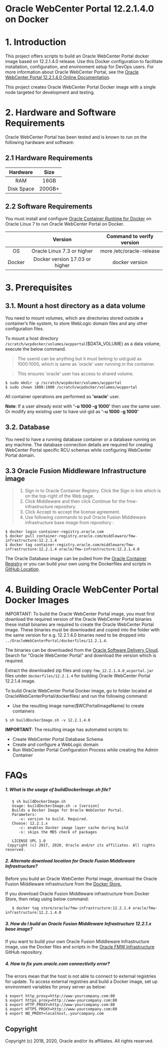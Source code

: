 # Oracle WebCenter Portal 12.2.1.4.0 on Docker


# 1. Introduction
This project offers scripts to build an Oracle WebCenter Portal docker image based on 12.2.1.4.0 release. Use this Docker configuration to facilitate installation, configuration, and environment setup for DevOps users. For more information about Oracle WebCenter Portal, see the [Oracle WebCenter Portal 12.2.1.4.0 Online Documentation](https://docs.oracle.com/en/middleware/webcenter/portal/12.2.1.4/index.html).

This project creates Oracle WebCenter Portal Docker image with a single node targeted for development and testing.

# 2. Hardware and Software Requirements
Oracle WebCenter Portal has been tested and is known to run on the following hardware and software:

## 2.1 Hardware Requirements

| Hardware  | Size  |
| :-------: | :---: |
| RAM       | 16GB  |
| Disk Space| 200GB+|

## 2.2 Software Requirements

You must install and configure [Oracle Container Runtime for Docker](https://docs.oracle.com/cd/E52668_01/E87205/html/index.html) on Oracle Linux 7 to run Oracle WebCenter Portal on Docker.

|       | Version                        | Command to verify version |
| :---: | :----------------------------: | :-----------------------: |
| OS    | Oracle Linux 7.3 or higher     | more /etc/oracle-release  |
| Docker| Docker version 17.03 or higher | docker version           |

# 3. Prerequisites
## 3.1. Mount a host directory as a data volume

You need to mount volumes, which are directories stored outside a container’s file system, to store WebLogic domain files and any other configuration files.

To mount a host directory `/scratch/wcpdocker/volumes/wcpportal`($DATA_VOLUME) as a data volume, execute the below command.

> The userid can be anything but it must belong to uid:guid as 1000:1000, which is same as 'oracle' user running in the container.

> This ensures 'oracle' user has access to shared volume.

```
$ sudo mkdir -p /scratch/wcpdocker/volumes/wcpportal
$ sudo chown 1000:1000 /scratch/wcpdocker/volumes/wcpportal
```

All container operations are performed as **'oracle'** user.

**Note**: If a user already exist with **'-u 1000 -g 1000'** then use the same user. Or modify any existing user to have uid-gid as **'-u 1000 -g 1000'**

## 3.2. Database
You need to have a running database container or a database running on any machine. 
The database connection details are required for creating WebCenter Portal specific RCU schemas while configuring WebCenter Portal domain. 

## 3.3 Oracle Fusion Middleware Infrastructure image
>1. Sign in to Oracle Container Registry. Click the Sign in link which is on the top-right of the Web page.
> 2. Click Middleware and then click Continue for the fmw-infrastructure repository.
> 3. Click Accept to accept the license agreement.
> 4. Use following commands to pull Oracle Fusion Middleware infrastructure base image from repository :
```
$ docker login container-registry.oracle.com
$ docker pull container-registry.oracle.com/middleware/fmw-infrastructure:12.2.1.4
$ docker tag container-registry.oracle.com/middleware/fmw-infrastructure:12.2.1.4 oracle/fmw-infrastructure:12.2.1.4.0
```


The Oracle Database image can be pulled from the  [Oracle Container Registry](https://container-registry.oracle.com) or you can build your own using the Dockerfiles and scripts in [GitHub Location](https://github.com/oracle/docker-images/tree/master/OracleDatabase).

# 4. Building Oracle WebCenter Portal Docker Images
IMPORTANT: To build the Oracle WebCenter Portal image, you must first download the required version of the Oracle WebCenter Portal  binaries these install binaries are required to create the Oracle WebCenter Portal image. These binaries must be downloaded and copied into the folder with the same version for e.g. 12.2.1.4.0 binaries need to be dropped into `../OracleWebCenterPortal/dockerfiles/12.2.1.4`. 

The binaries can be downloaded from the [Oracle Software Delivery Cloud](https://edelivery.oracle.com). Search for "Oracle WebCenter Portal" and download the version which is required. 

Extract the downloaded zip files and copy `fmw_12.2.1.4.0_wcportal.jar` files under `dockerfiles/12.2.1.4` for building Oracle WebCenter Portal 12.2.1.4 image.

To build Oracle WebCenter Portal Docker image, go to folder located at OracleWebCenterPortal/dockerfiles/ and run the following command:
- Use the resulting image name($WCPortalImageName) to create containers 

```
$ sh buildDockerImage.sh -v 12.2.1.4.0
```


**IMPORTANT**: The resulting image has automated scripts to:
-  Create WebCenter Portal Database Schema
-  Create and configure a WebLogic domain
-  Run WebCenter Portal Configuration Process while creating the Admin Container

#  FAQs

##### 1. What is the usage of buildDockerImage.sh file?
```   
   $ sh buildDockerImage.sh
   Usage: buildDockerImage.sh -v [version]
   Builds a Docker Image for Oracle WebCenter Portal.
   Parameters:
      -v: version to build. Required.
   Choose: 12.2.1.x
      -c: enables Docker image layer cache during build
      -s: skips the MD5 check of packages
      
   LICENSE UPL 1.0
 Copyright (c) 2017, 2020, Oracle and/or its affiliates. All rights reserved.
```
##### 2. Alternate download location for Oracle Fusion Middleware Infrastructure? 
Before you build an Oracle WebCenter Portal image, download the Oracle Fusion Middleware infrastructure from the [Docker Store.](https://store.docker.com/)

If you download Oracle Fusion Middleware infrastructure from Docker Store, then retag using below command:

```
   $ docker tag store/oracle/fmw-infrastructure:12.2.1.4 oracle/fmw-infrastructure:12.2.1.4.0
```

##### 3. How do I build an Oracle Fusion Middleware Infrastructure 12.2.1.x base image?
If you want to build your own Oracle Fusion Middleware Infrastructure image, use the Docker files and scripts in the [Oracle FMW Infrastructure](../OracleFMWInfrastructure) GitHub repository.
##### 4. How to fix yum.oracle.com connectivity error?
The errors mean that the host is not able to connect to external registries for update. To access external registries and build a Docker image, set up environment variables for proxy server as below:

```
$ export http_proxy=http://www-yourcompany.com:80 
$ export https_proxy=http://www-yourcompany.com:80 
$ export HTTP_PROXY=http://www-yourcompany.com:80 
$ export HTTPS_PROXY=http://www-yourcompany.com:80 
$ export NO_PROXY=localhost,.yourcompany.com 
```

## Copyright
 Copyright (c) 2018, 2020, Oracle and/or its affiliates. All rights reserved.

